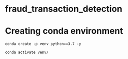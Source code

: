 # fraud_transaction_detection

# Creating conda environment
```
conda create -p venv python==3.7 -y
```

```
conda activate venv/
```